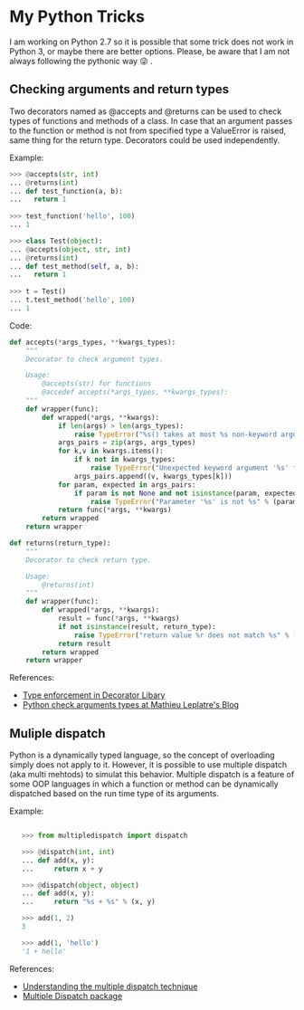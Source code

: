 # My Python Tricks

I am working on Python 2.7 so it is possible that some trick does not work in Python 3, or maybe there are better options. Please, be aware that I am not always following the pythonic way :stuck_out_tongue_winking_eye: .

## Checking arguments and return types

Two decorators named as @accepts and @returns can be used to check types of functions and methods of a class. In case that an argument passes to the function or method is not from specified type a ValueError is raised, same thing for the return type. Decorators could be used independently.

Example:

```python
>>> @accepts(str, int)
... @returns(int)
... def test_function(a, b):
...   return 1
 
>>> test_function('hello', 100)
... 1

>>> class Test(object):
... @accepts(object, str, int)
... @returns(int)
... def test_method(self, a, b):
...   return 1
    
>>> t = Test()
... t.test_method('hello', 100)
... 1
```

Code:
```python  
def accepts(*args_types, **kwargs_types):
    """
    Decorator to check argument types.

    Usage:
        @accepts(str) for functions
        @accedef accepts(*args_types, **kwargs_types):
    """
    def wrapper(func):
        def wrapped(*args, **kwargs):
            if len(args) > len(args_types):
                raise TypeError("%s() takes at most %s non-keyword arguments (%s given)" % (func.__name__, len(args_types), len(args)))
            args_pairs = zip(args, args_types)
            for k,v in kwargs.items():
                if k not in kwargs_types:
                    raise TypeError("Unexpected keyword argument '%s' for %s()" % (k, func.__name__))
                args_pairs.append((v, kwargs_types[k]))
            for param, expected in args_pairs:
                if param is not None and not isinstance(param, expected):
                    raise TypeError("Parameter '%s' is not %s" % (param, expected.__name__))
            return func(*args, **kwargs)
        return wrapped
    return wrapper

def returns(return_type):
    """
    Decorator to check return type.

    Usage:
        @returns(int)
    """
    def wrapper(func):
        def wrapped(*args, **kwargs):
            result = func(*args, **kwargs)
            if not isinstance(result, return_type):
                raise TypeError("return value %r does not match %s" % (result, return_type))
            return result
        return wrapped
    return wrapper
```

References:
* [Type enforcement in Decorator Libary](https://wiki.python.org/moin/PythonDecoratorLibrary#Type_Enforcement_.28accepts.2Freturns.29)
* [Python check arguments types at Mathieu Leplatre's Blog](http://blog.mathieu-leplatre.info/python-check-arguments-types.html)

## Muliple dispatch

Python is a dynamically typed language, so the concept of overloading simply does not apply to it. However, it is possible to use multiple dispatch (aka multi mehtods) to simulat this behavior. Multiple dispatch is a feature of some OOP languages in which a function or method can be dynamically dispatched based on the run time type of its arguments.

Example:

```python

   >>> from multipledispatch import dispatch

   >>> @dispatch(int, int)
   ... def add(x, y):
   ...     return x + y

   >>> @dispatch(object, object)
   ... def add(x, y):
   ...     return "%s + %s" % (x, y)

   >>> add(1, 2)
   3

   >>> add(1, 'hello')
   '1 + hello'
```

References:
* [Understanding the multiple dispatch technique](https://en.wikipedia.org/wiki/Multiple_dispatch)
* [Multiple Dispatch package](https://github.com/mrocklin/multipledispatch)


